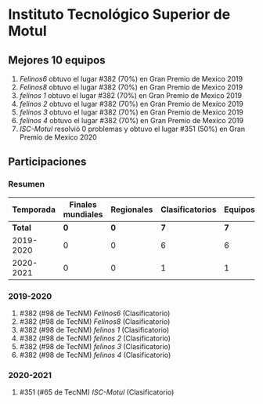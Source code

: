 ---
---

# Instituto Tecnológico Superior de Motul

## Mejores 10 equipos

1. _Felinos6_ obtuvo el lugar #382 (70%) en Gran Premio de Mexico 2019
1. _Felinos8_ obtuvo el lugar #382 (70%) en Gran Premio de Mexico 2019
1. _felinos 1_ obtuvo el lugar #382 (70%) en Gran Premio de Mexico 2019
1. _felinos 2_ obtuvo el lugar #382 (70%) en Gran Premio de Mexico 2019
1. _felinos 3_ obtuvo el lugar #382 (70%) en Gran Premio de Mexico 2019
1. _felinos 4_ obtuvo el lugar #382 (70%) en Gran Premio de Mexico 2019
1. _ISC-Motul_ resolvió 0 problemas y obtuvo el lugar #351 (50%) en Gran Premio de Mexico 2020

## Participaciones

### Resumen

| Temporada | Finales mundiales | Regionales | Clasificatorios | Equipos |
| --- | --- | --- | --- | --- |
| **Total** | **0** | **0** | **7** | **7** |
| 2019-2020 | 0 | 0 | 6 | 6 |
| 2020-2021 | 0 | 0 | 1 | 1 |

### 2019-2020

1. #382 (#98 de TecNM) _Felinos6_ (Clasificatorio)
1. #382 (#98 de TecNM) _Felinos8_ (Clasificatorio)
1. #382 (#98 de TecNM) _felinos 1_ (Clasificatorio)
1. #382 (#98 de TecNM) _felinos 2_ (Clasificatorio)
1. #382 (#98 de TecNM) _felinos 3_ (Clasificatorio)
1. #382 (#98 de TecNM) _felinos 4_ (Clasificatorio)

### 2020-2021

1. #351 (#65 de TecNM) _ISC-Motul_ (Clasificatorio)



